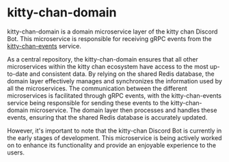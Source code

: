 # kitty-chan-domain

kitty-chan-domain is a domain microservice layer of the kitty chan Discord Bot. This microservice is responsible for receiving gRPC events from the [kitty-chan-events](https://github.com/live-apps-in/kitty-chan-events) service. 

As a central repository, the kitty-chan-domain ensures that all other microservices within the kitty chan ecosystem have access to the most up-to-date and consistent data. By relying on the shared Redis database, the domain layer effectively manages and synchronizes the information used by all the microservices. The communication between the different microservices is facilitated through gRPC events, with the kitty-chan-events service being responsible for sending these events to the kitty-chan-domain microservice. The domain layer then processes and handles these events, ensuring that the shared Redis database is accurately updated.

However, it's important to note that the kitty-chan Discord Bot is currently in the early stages of development. This microservice is being actively worked on to enhance its functionality and provide an enjoyable experience to the users.
